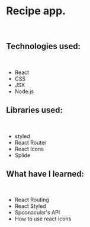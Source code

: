 <h1>Recipe app.</h1>
<br>
<h2>Technologies used:</h2>
<br>
<ul>
<li>React</li>
<li>CSS</li>
<li>JSX</li>
<li>Node.js</li>
</ul>
<h2>Libraries used:</h2>
<br>
<ul>
<li>styled</li>
<li>React Router</li>
<li>React Icons</li>
<li>Splide</li>
</ul>
<h2>What have I learned:</h2>
<br>
<ul>
<li>React Routing</li>
<li>React Styled</li>
<li>Spoonacular's API</li>
<li>How to use react icons</li>
</ul>

